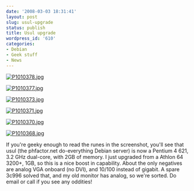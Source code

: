 ```yaml
---
date: '2008-03-03 18:31:41'
layout: post
slug: usul-upgrade
status: publish
title: Usul upgrade
wordpress_id: '610'
categories:
- Debian
- Geek stuff
- News
---
```





[![P1010378.jpg](http://www.phfactor.net/wp/wp-photos/thumb.20080303-173141-6.jpg)](http://www.phfactor.net/wp/wp-photos/20080303-173141-6.jpg)


 


[![P1010377.jpg](http://www.phfactor.net/wp/wp-photos/thumb.20080303-173141-5.jpg)](http://www.phfactor.net/wp/wp-photos/20080303-173141-5.jpg)


 


[![P1010373.jpg](http://www.phfactor.net/wp/wp-photos/thumb.20080303-173141-4.jpg)](http://www.phfactor.net/wp/wp-photos/20080303-173141-4.jpg)


 


[![P1010371.jpg](http://www.phfactor.net/wp/wp-photos/thumb.20080303-173141-3.jpg)](http://www.phfactor.net/wp/wp-photos/20080303-173141-3.jpg)


 


[![P1010370.jpg](http://www.phfactor.net/wp/wp-photos/thumb.20080303-173140-2.jpg)](http://www.phfactor.net/wp/wp-photos/20080303-173140-2.jpg)


 


[![P1010368.jpg](http://www.phfactor.net/wp/wp-photos/thumb.20080303-173140-1.jpg)](http://www.phfactor.net/wp/wp-photos/20080303-173140-1.jpg)


 If you're geeky enough to read the runes in the screenshot, you'll see   that usul (the phfactor.net do-everything Debian server) is now a   Pentium 4 621, 3.2 GHz dual-core, with 2GB of memory. I just upgraded   from a Athlon 64 3200+, 1GB, so this is a nice boost in capability.   About the only negatives are analog VGA onboard (no DVI), and 10/100   instead of gigabit. A spare 3c996 solved that, and my old monitor has   analog, so we're sorted. Do email or call if you see any oddities!
